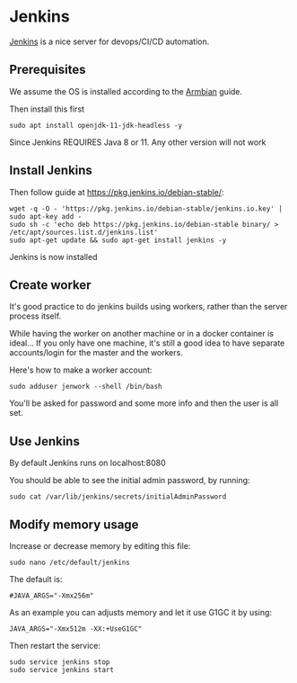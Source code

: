 # Jenkins

 [Jenkins](https://www.jenkins.io/) is a nice server for devops/CI/CD automation.

## Prerequisites

We assume the OS is installed according to the [Armbian](./ARMBIAN.md) guide.

Then install this first

    sudo apt install openjdk-11-jdk-headless -y

Since Jenkins REQUIRES Java 8 or 11. Any other version will not work

## Install Jenkins

Then follow guide at <https://pkg.jenkins.io/debian-stable/>:

    wget -q -O - 'https://pkg.jenkins.io/debian-stable/jenkins.io.key' | sudo apt-key add - 
    sudo sh -c 'echo deb https://pkg.jenkins.io/debian-stable binary/ > /etc/apt/sources.list.d/jenkins.list'
    sudo apt-get update && sudo apt-get install jenkins -y

Jenkins is now installed

## Create worker

It's good practice to do jenkins builds using workers, rather than the server process itself.

While having the worker on another machine or in a docker container is ideal... If you only have one machine, it's still a good idea to have separate accounts/login for the master and the workers.

Here's how to make a worker account:

    sudo adduser jenwork --shell /bin/bash

You'll be asked for password and some more info and then the user is all set.

## Use Jenkins

By default Jenkins runs on localhost:8080

You should be able to see the initial admin password, by running:

    sudo cat /var/lib/jenkins/secrets/initialAdminPassword

## Modify memory usage

Increase or decrease memory by editing this file:

    sudo nano /etc/default/jenkins

The default is:

    #JAVA_ARGS="-Xmx256m"

As an example you can adjusts memory and let it use G1GC it by using:

    JAVA_ARGS="-Xmx512m -XX:+UseG1GC"

Then restart the service:

    sudo service jenkins stop
    sudo service jenkins start
